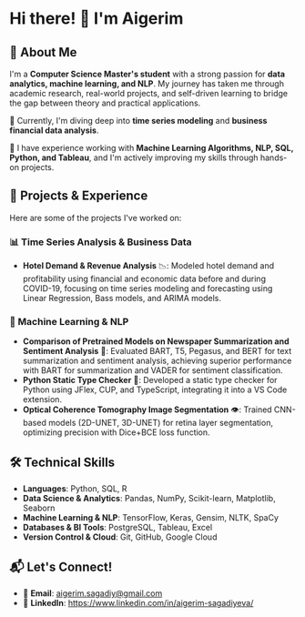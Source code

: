 # Hi there! 👋 I'm Aigerim

## 🚀 About Me
I'm a **Computer Science Master's student** with a strong passion for **data analytics, machine learning, and NLP**. My journey has taken me through academic research, real-world projects, and self-driven learning to bridge the gap between theory and practical applications.

🔹 Currently, I'm diving deep into **time series modeling** and **business financial data analysis**.

🔹 I have experience working with **Machine Learning Algorithms, NLP, SQL, Python, and Tableau**, and I'm actively improving my skills through hands-on projects.

## 💼 Projects & Experience
Here are some of the projects I've worked on:

### 📊 Time Series Analysis & Business Data
- **Hotel Demand & Revenue Analysis** 📉: Modeled hotel demand and profitability using financial and economic data before and during COVID-19, focusing on time series modeling and forecasting using Linear Regression, Bass models, and ARIMA models.

### 🤖 Machine Learning & NLP
- **Comparison of Pretrained Models on Newspaper Summarization and Sentiment Analysis** 📰: Evaluated BART, T5, Pegasus, and BERT for text summarization and sentiment analysis, achieving superior performance with BART for summarization and VADER for sentiment classification.
- **Python Static Type Checker** 🐍: Developed a static type checker for Python using JFlex, CUP, and TypeScript, integrating it into a VS Code extension.
- **Optical Coherence Tomography Image Segmentation** 👁️: Trained CNN-based models (2D-UNET, 3D-UNET) for retina layer segmentation, optimizing precision with Dice+BCE loss function.

## 🛠️ Technical Skills
- **Languages**: Python, SQL, R
- **Data Science & Analytics**: Pandas, NumPy, Scikit-learn, Matplotlib, Seaborn
- **Machine Learning & NLP**: TensorFlow, Keras, Gensim, NLTK, SpaCy
- **Databases & BI Tools**: PostgreSQL, Tableau, Excel
- **Version Control & Cloud**: Git, GitHub, Google Cloud

## 📬 Let's Connect!
- 📩 **Email**: aigerim.sagadiy@gmail.com
- 💼 **LinkedIn**: https://www.linkedin.com/in/aigerim-sagadiyeva/

